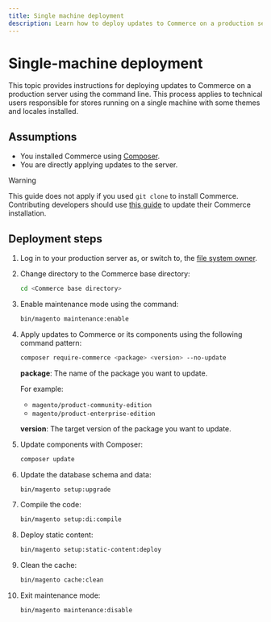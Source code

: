 ```yaml
---
title: Single machine deployment
description: Learn how to deploy updates to Commerce on a production server using the command line.
---
```

# Single-machine deployment

This topic provides instructions for deploying updates to Commerce on a production server using the command line. This process applies to technical users responsible for stores running on a single machine with some themes and locales installed.

## Assumptions

- You installed Commerce using [Composer](../../installation/composer.md).
- You are directly applying updates to the server.

>[!WARNING]
>
>This guide does not apply if you used `git clone` to install Commerce.
>Contributing developers should use [this guide][install] to update their Commerce installation.

## Deployment steps

1. Log in to your production server as, or switch to, the [file system owner](../../installation/prerequisites/file-system/overview.md).

1. Change directory to the Commerce base directory:

   ```bash
   cd <Commerce base directory>
   ```

1. Enable maintenance mode using the command:

   ```bash
   bin/magento maintenance:enable
   ```

1. Apply updates to Commerce or its components using the following command pattern:

   ```bash
   composer require-commerce <package> <version> --no-update
   ```

   **package**: The name of the package you want to update.

   For example:

   - `magento/product-community-edition`
   - `magento/product-enterprise-edition`

   **version**: The target version of the package you want to update.

1. Update components with Composer:

   ```bash
   composer update
   ```

1. Update the database schema and data:

   ```bash
   bin/magento setup:upgrade
   ```

1. Compile the code:

   ```bash
   bin/magento setup:di:compile
   ```

1. Deploy static content:

   ```bash
   bin/magento setup:static-content:deploy
   ```

1. Clean the cache:

   ```bash
   bin/magento cache:clean
   ```

1. Exit maintenance mode:

   ```bash
   bin/magento maintenance:disable
   ```

<!-- link definitions -->

[install]: https://developer.adobe.com/commerce/contributor/guides/install/update-dependencies/

